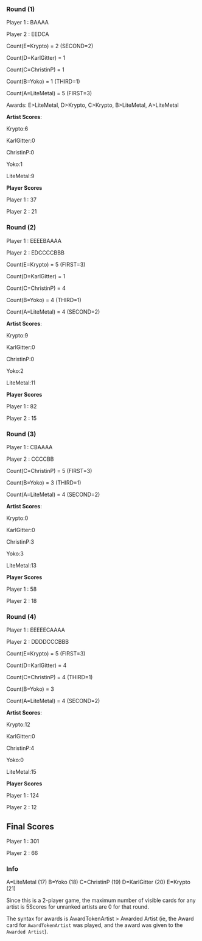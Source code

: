 
### Round (1)
Player 1 : BAAAA

Player 2 : EEDCA

Count(E=Krypto) = 2 (SECOND=2)

Count(D=KarlGitter) = 1

Count(C=ChristinP) = 1

Count(B=Yoko) = 1 (THIRD=1)

Count(A=LiteMetal) = 5 (FIRST=3)

Awards: E>LiteMetal, D>Krypto, C>Krypto, B>LiteMetal, A>LiteMetal

**Artist Scores**:

Krypto:6

KarlGitter:0

ChristinP:0

Yoko:1

LiteMetal:9


**Player Scores**

Player 1 : 37

Player 2 : 21


### Round (2)
Player 1 : EEEEBAAAA

Player 2 : EDCCCCBBB

Count(E=Krypto) = 5 (FIRST=3)

Count(D=KarlGitter) = 1

Count(C=ChristinP) = 4

Count(B=Yoko) = 4 (THIRD=1)

Count(A=LiteMetal) = 4 (SECOND=2)


**Artist Scores**:

Krypto:9

KarlGitter:0

ChristinP:0

Yoko:2

LiteMetal:11


**Player Scores**

Player 1 : 82

Player 2 : 15


### Round (3)
Player 1 : CBAAAA

Player 2 : CCCCBB

Count(C=ChristinP) = 5 (FIRST=3)

Count(B=Yoko) = 3 (THIRD=1)

Count(A=LiteMetal) = 4 (SECOND=2)


**Artist Scores**:

Krypto:0

KarlGitter:0

ChristinP:3

Yoko:3

LiteMetal:13


**Player Scores**

Player 1 : 58

Player 2 : 18


### Round (4)
Player 1 : EEEEECAAAA

Player 2 : DDDDCCCBBB

Count(E=Krypto) = 5 (FIRST=3)

Count(D=KarlGitter) = 4

Count(C=ChristinP) = 4 (THIRD=1)

Count(B=Yoko) = 3

Count(A=LiteMetal) = 4 (SECOND=2)


**Artist Scores**:

Krypto:12

KarlGitter:0

ChristinP:4

Yoko:0

LiteMetal:15


**Player Scores**

Player 1 : 124

Player 2 : 12



## Final Scores

Player 1 : 301

Player 2 : 66


### Info

A=LiteMetal (17)
B=Yoko (18)
C=ChristinP (19)
D=KarlGitter (20)
E=Krypto (21)

Since this is a 2-player game, the maximum number of visible cards for any artist is 5Scores for unranked artists are 0 for that round.

The syntax for awards is AwardTokenArtist > Awarded Artist (ie, the Award card for `AwardTokenArtist` was played, and the award was given to the `Awarded Artist`).
